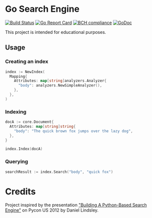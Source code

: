 # Go Search Engine

[![Build Status](https://travis-ci.org/dwayhs/go-search-engine.svg?branch=master)](https://travis-ci.org/dwayhs/go-search-engine)
[![Go Report Card](https://goreportcard.com/badge/github.com/dwayhs/go-search-engine)](https://goreportcard.com/report/github.com/dwayhs/go-search-engine)
[![BCH compliance](https://bettercodehub.com/edge/badge/dwayhs/go-search-engine?branch=master)](https://bettercodehub.com/)
[![GoDoc](https://godoc.org/github.com/dwayhs/go-search-engine?status.svg)](https://godoc.org/github.com/dwayhs/go-search-engine)

This project is intended for educational purposes.

## Usage

### Creating an index

```go
index := NewIndex(
  Mapping{
    Attributes: map[string]analyzers.Analyzer{
      "body": analyzers.NewSimpleAnalyzer(),
    },
  },
)
```

### Indexing

```go
docA := core.Document{
  Attributes: map[string]string{
    "body": "The quick brown fox jumps over the lazy dog",
  },
}

index.Index(docA)
```

### Querying

```go
searchResult := index.Search("body", "quick fox")
```

# Credits

Project inspired by the presentation ["Building A Python-Based Search Engine"](https://www.youtube.com/watch?v=cY7pE7vX6MU) on Pycon
US 2012 by Daniel Lindsley.
